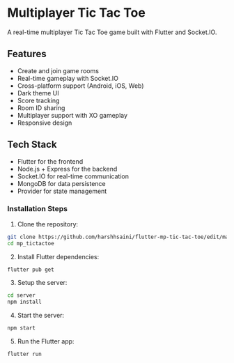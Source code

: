 # Multiplayer Tic Tac Toe

A real-time multiplayer Tic Tac Toe game built with Flutter and Socket.IO.

## Features

- Create and join game rooms
- Real-time gameplay with Socket.IO
- Cross-platform support (Android, iOS, Web)
- Dark theme UI
- Score tracking
- Room ID sharing
- Multiplayer support with XO gameplay
- Responsive design

## Tech Stack

- Flutter for the frontend
- Node.js + Express for the backend
- Socket.IO for real-time communication
- MongoDB for data persistence
- Provider for state management


### Installation Steps

1. Clone the repository:
```bash
git clone https://github.com/harshhsaini/flutter-mp-tic-tac-toe/edit/main/README.md
cd mp_tictactoe
```

2. Install Flutter dependencies:
```bash
flutter pub get
```

3. Setup the server:
```bash
cd server
npm install
```

4. Start the server:
```bash
npm start
```

5. Run the Flutter app:
```bash
flutter run
```
